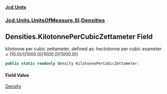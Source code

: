 #### [Jcd.Units](index.md 'index')
### [Jcd.Units.UnitsOfMeasure.SI](Jcd.Units.UnitsOfMeasure.SI.md 'Jcd.Units.UnitsOfMeasure.SI').[Densities](Densities.md 'Jcd.Units.UnitsOfMeasure.SI.Densities')

## Densities.KilotonnePerCubicZettameter Field

kilotonne per cubic zettameter, defined as: hectotonne per cubic exameter × (10.0)/((1000.0)*(1000.0)*(1000.0))

```csharp
public static readonly Density KilotonnePerCubicZettameter;
```

#### Field Value
[Density](Density.md 'Jcd.Units.UnitTypes.Density')